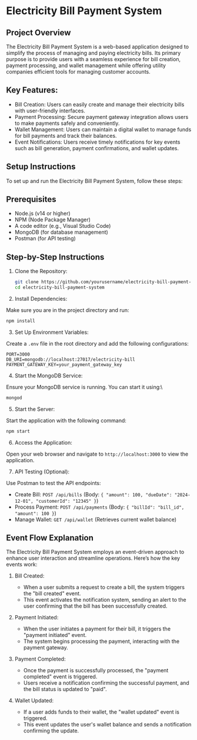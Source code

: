 # Electricity Bill Payment System

## Project Overview

The Electricity Bill Payment System is a web-based application designed to simplify the process of managing and paying electricity bills. Its primary purpose is to provide users with a seamless experience for bill creation, payment processing, and wallet management while offering utility companies efficient tools for managing customer accounts.

## Key Features:

- Bill Creation: Users can easily create and manage their electricity bills with user-friendly interfaces.
- Payment Processing: Secure payment gateway integration allows users to make payments safely and conveniently.
- Wallet Management: Users can maintain a digital wallet to manage funds for bill payments and track their balances.
- Event Notifications: Users receive timely notifications for key events such as bill generation, payment confirmations, and wallet updates.

## Setup Instructions

To set up and run the Electricity Bill Payment System, follow these steps:

## Prerequisites

- Node.js (v14 or higher)
- NPM (Node Package Manager)
- A code editor (e.g., Visual Studio Code)
- MongoDB (for database management)
- Postman (for API testing)

## Step-by-Step Instructions

1. Clone the Repository:

   ```bash
   git clone https://github.com/yourusername/electricity-bill-payment-system.git
   cd electricity-bill-payment-system
   ```

2. Install Dependencies:

Make sure you are in the project directory and run:

```bash
npm install
```

3. Set Up Environment Variables:

Create a `.env` file in the root directory and add the following configurations:

```
PORT=3000
DB_URI=mongodb://localhost:27017/electricity-bill
PAYMENT_GATEWAY_KEY=your_payment_gateway_key
```

4. Start the MongoDB Service:

Ensure your MongoDB service is running. You can start it using:\

```bash
mongod
```

5. Start the Server:

Start the application with the following command:

```bash
npm start
```

6. Access the Application:

Open your web browser and navigate to `http://localhost:3000` to view the application.

7. API Testing (Optional):

Use Postman to test the API endpoints:

- Create Bill: `POST /api/bills` (Body: `{ "amount": 100, "dueDate": "2024-12-01", "customerId": "12345" }`)
- Process Payment: `POST /api/payments` (Body: `{ "billId": "bill_id", "amount": 100 }`)
- Manage Wallet: `GET /api/wallet` (Retrieves current wallet balance)

## Event Flow Explanation

The Electricity Bill Payment System employs an event-driven approach to enhance user interaction and streamline operations. Here’s how the key events work:

1. Bill Created:

   - When a user submits a request to create a bill, the system triggers the "bill created" event.
   - This event activates the notification system, sending an alert to the user confirming that the bill has been successfully created.

2. Payment Initiated:

   - When the user initiates a payment for their bill, it triggers the "payment initiated" event.
   - The system begins processing the payment, interacting with the payment gateway.

3. Payment Completed:

   - Once the payment is successfully processed, the "payment completed" event is triggered.
   - Users receive a notification confirming the successful payment, and the bill status is updated to "paid".

4. Wallet Updated:

   - If a user adds funds to their wallet, the "wallet updated" event is triggered.
   - This event updates the user's wallet balance and sends a notification confirming the update.
